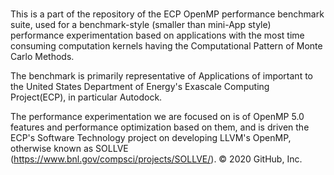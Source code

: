 # 
This is a part of the repository of the ECP OpenMP performance benchmark suite, used for a benchmark-style (smaller than mini-App style) performance experimentation based on applications with the most time consuming computation kernels having the Computational Pattern of Monte Carlo Methods.

The benchmark is primarily representative of Applications of important to the United States Department of Energy's Exascale Computing Project(ECP), in particular Autodock.

The performance experimentation we are focused on is of OpenMP 5.0 features and performance optimization based on them, and is driven the ECP's Software Technology project on developing LLVM's OpenMP, otherwise known as SOLLVE (https://www.bnl.gov/compsci/projects/SOLLVE/).
© 2020 GitHub, Inc.

